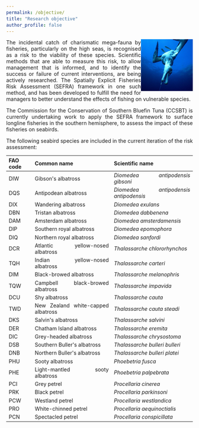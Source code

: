 ```yaml
---
permalink: /objective/
title: "Research objective"
author_profile: false
---
```


<img src='/assets/images/seabird.jpg' align="right" height="140" />

<div align='justify'>

The incidental catch of charismatic mega-fauna by fisheries, particularly on the high seas, is recognised as a risk to the viability of these species. Scientific methods that are able to measure this risk, to allow management that is informed, and to identify the success or failure of current interventions, are being actively researched. The Spatially Explicit Fisheries Risk Assessment (SEFRA) framework in one such method, and has been developed to fulfill the need for managers to better understand the effects of fishing on vulnerable species.

The Commission for the Conservation of Southern Bluefin Tuna (CCSBT) is currently undertaking work to apply the SEFRA framework to surface longline fisheries in the southern hemisphere, to assess the impact of these fisheries on seabirds.     

The following seabird species are included in the current iteration of the risk assessment:

| FAO code | Common name                        | Scientific name                       |
|----------|------------------------------------|---------------------------------------|
| DIW      | Gibson's albatross                 | *Diomedea antipodensis gibsoni*       |
| DQS      | Antipodean albatross               | *Diomedea antipodensis antipodensis*  |
| DIX      | Wandering albatross                | *Diomedea exulans*                    |
| DBN      | Tristan albatross                  | *Diomedea dabbenena*                  |
| DAM      | Amsterdam albatross                | *Diomedea amsterdamensis*             |
| DIP      | Southern royal albatross           | *Diomedea epomophora*                 |
| DIQ      | Northern royal albatross           | *Diomedea sanfordi*                   |
| DCR      | Atlantic yellow-nosed albatross    | *Thalassarche chlororhynchos*         |
| TQH      | Indian yellow-nosed albatross      | *Thalassarche carteri*                |
| DIM      | Black-browed albatross             | *Thalassarche melanophris*            |
| TQW      | Campbell black-browed albatross    | *Thalassarche impavida*               |
| DCU      | Shy albatross                      | *Thalassarche cauta*                  |
| TWD      | New Zealand white-capped albatross | *Thalassarche cauta steadi*           |
| DKS      | Salvin's albatross                 | *Thalassarche salvini*                |
| DER      | Chatham Island albatross           | *Thalassarche eremita*                |
| DIC      | Grey-headed albatross              | *Thalassarche chrysostoma*            |
| DSB      | Southern Buller's albatross        | *Thalassarche bulleri bulleri*        |
| DNB      | Northern Buller's albatross        | *Thalassarche bulleri platei*         |
| PHU      | Sooty albatross                    | *Phoebetria fusca*                    |
| PHE      | Light-mantled sooty albatross      | *Phoebetria palpebrata*               |
| PCI      | Grey petrel                        | *Procellaria cinerea*                 |
| PRK      | Black petrel                       | *Procellaria parkinsoni*              |
| PCW      | Westland petrel                    | *Procellaria westlandica*             |
| PRO      | White-chinned petrel               | *Procellaria aequinoctialis*          |
| PCN      | Spectacled petrel                  | *Procellaria conspicillata*           |


</div>
